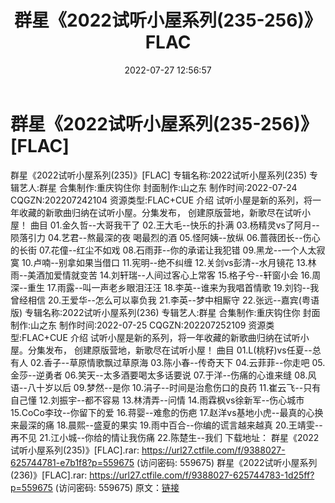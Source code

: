 ﻿---
title: 群星《2022试听小屋系列(235-256)》FLAC
date: 2022-07-27 12:56:57
categories: APE、FLAC、MP3
tags: 华语中文
---
# 群星《2022试听小屋系列(235-256)》[FLAC]

群星《2022试听小屋系列(235)》[FLAC]
专辑名称:2022试听小屋系列(235)
专辑艺人:群星
合集制作:重庆钩住你
封面制作:山之东
制作时间:2022-07-24
CQGZN:202207242104
资源类型:FLAC+CUE
介绍
试听小屋是新的系列，将一年收藏的新歌曲归纳在试听小屋。分集发布，
创建原版营地，新歌尽在试听小屋！
曲目
01.金久哲--大哥我干了
02.王大毛--快乐的扑满
03.杨精灵vs了阿月--陨落引力
04.艺君--熬最深的夜 喝最烈的酒
05.怪阿姨--放纵
06.蔷薇团长--伤心的长街
07.花僮--红尘不如戏
08.石雨菲--你的承诺让我犯错
09.黑龙--一个人太寂寞
10.卢喃--别拿如果当借口
11.宪明--绝不纠缠
12.关剑vs彭清--水月镜花
13.林雨--美酒加爱情就变苦
14.刘轩瑞--人间过客心上常客
15.格子兮--轩窗小会
16.周深--重生
17.雨露--叫一声老乡眼泪汪汪
18.李英--谁来为我唱首情歌
19.刘钧--我曾经相信
20.王爱华--怎么可以辜负我
21.李英--梦中相厮守
22.张远--嘉宾(粤语版)
专辑名称:2022试听小屋系列(236)
专辑艺人:群星
合集制作:重庆钩住你
封面制作:山之东
制作时间:2022-07-25
CQGZN:202207252109
资源类型:FLAC+CUE
介绍
试听小屋是新的系列，将一年收藏的新歌曲归纳在试听小屋。分集发布，
创建原版营地，新歌尽在试听小屋！
曲目
01.L(桃籽)vs任夏--总有人
02.香子--草原情歌飘过草原海
03.陈小春--传奇天下
04.云菲菲--你走吧
05.金莎--逆勇者
06.笑天--太多酒要喝太多话要说
07.于洋--伤痛的心谁来缝
08.风语--八十岁以后
09.梦然--是你
10.涓子--时间是治愈伤口的良药
11.崔云飞--只有自己懂
12.刘振宇--都不容易
13.林清弄--问情
14.雨霖枫vs徐新军--伤心城市
15.CoCo李玟--你留下的爱
16.蒋婴--难愈的伤疤
17.赵洋vs基地小虎--最真的心换来最深的痛
18.晨熙--盛夏的果实
19.雨中百合--你编的谎言越来越真
20.王靖雯--再不见
21.江小城--你给的情让我伤痛
22.陈楚生--我们
下载地址：
群星《2022试听小屋系列(235)》[FLAC].rar: https://url27.ctfile.com/f/9388027-625744781-e7b1f8?p=559675
(访问密码: 559675)
群星《2022试听小屋系列(236)》[FLAC].rar: https://url27.ctfile.com/f/9388027-625744783-1d25ff?p=559675
(访问密码: 559675)
原文：[链接](https://blog.sina.com.cn/s/blog_1647c7e7601030yl0.html)